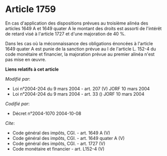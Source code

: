 # Article 1759

En cas d'application des dispositions prévues au troisième alinéa des articles 1649 A et 1649 quater A le montant des droits
est assorti de l'intérêt de retard visé à l'article 1727 et d'une majoration de 40 %.

Dans les cas où la méconnaissance des obligations énoncées à l'article 1649 quater A est punie de la sanction prévue au I de
l'article L. 152-4 du code monétaire et financier, la majoration prévue au premier alinéa n'est pas mise en œuvre.

**Liens relatifs à cet article**

_Modifié par_:

  - Loi n°2004-204 du 9 mars 2004 - art. 207 (V) JORF 10 mars 2004
  - Loi n°2004-204 du 9 mars 2004 - art. 33 () JORF 10 mars 2004

_Codifié par_:

  - Décret n°2004-1070 2004-10-08

_Cite_:

  - Code général des impôts, CGI. - art. 1649 A (V)
  - Code général des impôts, CGI. - art. 1649 quater A (V)
  - Code général des impôts, CGI. - art. 1727 (V)
  - Code monétaire et financier - art. L152-4 (V)
